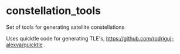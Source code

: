 # constellation_tools
Set of tools for generating satellite constellations

Uses quicktle code for generating TLE's, https://github.com/rodriguj-alexva/quicktle .
